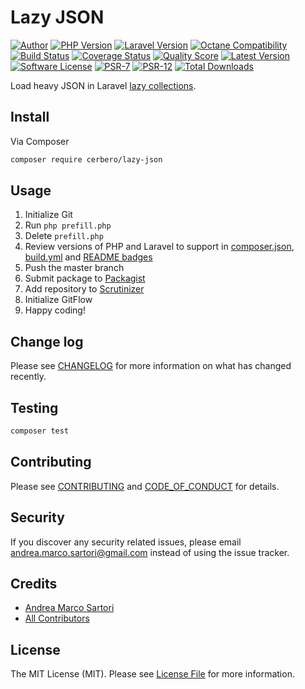 # Lazy JSON

[![Author][ico-author]][link-author]
[![PHP Version][ico-php]][link-php]
[![Laravel Version][ico-laravel]][link-laravel]
[![Octane Compatibility][ico-octane]][link-octane]
[![Build Status][ico-actions]][link-actions]
[![Coverage Status][ico-scrutinizer]][link-scrutinizer]
[![Quality Score][ico-code-quality]][link-code-quality]
[![Latest Version][ico-version]][link-packagist]
[![Software License][ico-license]](LICENSE.md)
[![PSR-7][ico-psr7]][link-psr7]
[![PSR-12][ico-psr12]][link-psr12]
[![Total Downloads][ico-downloads]][link-downloads]

Load heavy JSON in Laravel [lazy collections](https://laravel.com/docs/collections#lazy-collections).


## Install

Via Composer

``` bash
composer require cerbero/lazy-json
```

## Usage

1. Initialize Git
2. Run `php prefill.php`
3. Delete `prefill.php`
4. Review versions of PHP and Laravel to support in [composer.json](composer.json), [build.yml](.github/workflows/build.yml) and [README badges](README.md)
5. Push the master branch
6. Submit package to [Packagist](https://packagist.org/packages/submit)
7. Add repository to [Scrutinizer](https://scrutinizer-ci.com/g/new)
8. Initialize GitFlow
9. Happy coding!

## Change log

Please see [CHANGELOG](CHANGELOG.md) for more information on what has changed recently.

## Testing

``` bash
composer test
```

## Contributing

Please see [CONTRIBUTING](CONTRIBUTING.md) and [CODE_OF_CONDUCT](CODE_OF_CONDUCT.md) for details.

## Security

If you discover any security related issues, please email andrea.marco.sartori@gmail.com instead of using the issue tracker.

## Credits

- [Andrea Marco Sartori][link-author]
- [All Contributors][link-contributors]

## License

The MIT License (MIT). Please see [License File](LICENSE.md) for more information.

[ico-author]: https://img.shields.io/static/v1?label=author&message=cerbero90&color=50ABF1&logo=twitter&style=flat-square
[ico-php]: https://img.shields.io/packagist/php-v/cerbero/lazy-json?color=%234F5B93&logo=php&style=flat-square
[ico-laravel]: https://img.shields.io/static/v1?label=laravel&message=%E2%89%A56.0&color=ff2d20&logo=laravel&style=flat-square
[ico-octane]: https://img.shields.io/static/v1?label=octane&message=compatible&color=ff2d20&logo=laravel&style=flat-square
[ico-version]: https://img.shields.io/packagist/v/cerbero/lazy-json.svg?label=version&style=flat-square
[ico-actions]: https://img.shields.io/github/workflow/status/cerbero90/lazy-json/build?style=flat-square&logo=github
[ico-license]: https://img.shields.io/badge/license-MIT-brightgreen.svg?style=flat-square
[ico-psr7]: https://img.shields.io/static/v1?label=compliance&message=PSR-7&color=blue&style=flat-square
[ico-psr12]: https://img.shields.io/static/v1?label=compliance&message=PSR-12&color=blue&style=flat-square
[ico-scrutinizer]: https://img.shields.io/scrutinizer/coverage/g/cerbero90/lazy-json.svg?style=flat-square&logo=scrutinizer
[ico-code-quality]: https://img.shields.io/scrutinizer/g/cerbero90/lazy-json.svg?style=flat-square&logo=scrutinizer
[ico-downloads]: https://img.shields.io/packagist/dt/cerbero/lazy-json.svg?style=flat-square

[link-author]: https://twitter.com/cerbero90
[link-php]: https://www.php.net
[link-laravel]: https://laravel.com
[link-octane]: https://github.com/laravel/octane
[link-packagist]: https://packagist.org/packages/cerbero/lazy-json
[link-actions]: https://github.com/cerbero90/lazy-json/actions?query=workflow%3Abuild
[link-psr7]: https://www.php-fig.org/psr/psr-7/
[link-psr12]: https://www.php-fig.org/psr/psr-12/
[link-scrutinizer]: https://scrutinizer-ci.com/g/cerbero90/lazy-json/code-structure
[link-code-quality]: https://scrutinizer-ci.com/g/cerbero90/lazy-json
[link-downloads]: https://packagist.org/packages/cerbero/lazy-json
[link-contributors]: ../../contributors
